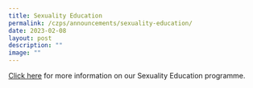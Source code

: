 ```yaml
---
title: Sexuality Education
permalink: /czps/announcements/sexuality-education/
date: 2023-02-08
layout: post
description: ""
image: ""
---
```



<p><a href="https://www.chongzhengpri.moe.edu.sg/czps-experience/curriculum/character-and-citizenship-education/">Click here</a>&nbsp;for more information on our Sexuality Education programme.</p>